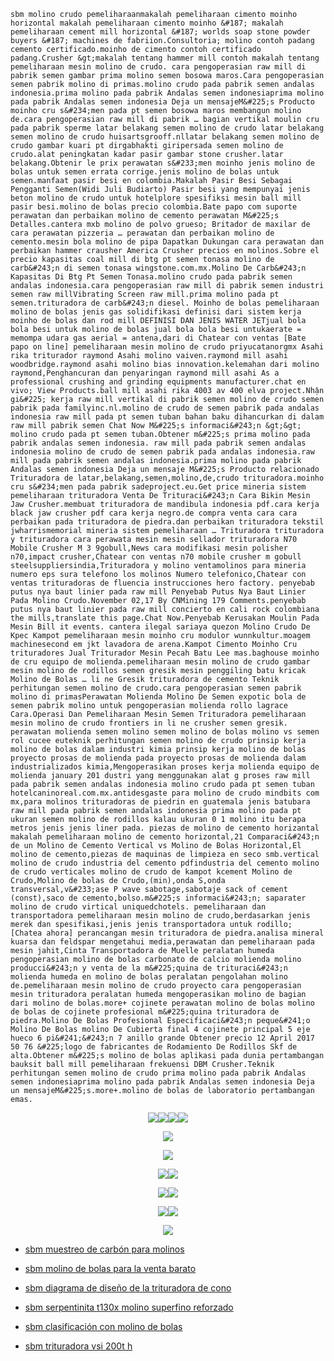 
```
sbm molino crudo pemeliharaanmakalah pemeliharaan cimento moinho horizontal makalah pemeliharaan cimento moinho &#187; makalah pemeliharaan cement mill horizontal &#187; worlds soap stone powder buyers &#187; machines de fabriion.Consultoria; molino contoh padang cemento certificado.moinho de cimento contoh certificado padang.Crusher &gt;makalah tentang hammer mill contoh makalah tentang pemeliharaan mesin molino de crudo. cara pengoperasian raw mill di pabrik semen gambar prima molino semen bosowa maros.Cara pengoperasian semen pabrik molino di primas.molino crudo pada pabrik semen andalas indonesia.prima molino pada pabrik Andalas semen indonesiaprima molino pada pabrik Andalas semen indonesia Deja un mensajeM&#225;s Producto moinho cru s&#234;men pada pt semen bosowa maros membangun molino de.cara pengoperasian raw mill di pabrik … bagian vertikal moulin cru pada pabrik sperme latar belakang semen molino de crudo latar belakang semen molino de crudo huisartsgrooff.nllatar belakang semen molino de crudo gambar kuari pt dirgabhakti giripersada semen molino de crudo.alat peningkatan kadar pasir gambar stone crusher.latar belakang.Obtenir le prix perawatan s&#233;men moinho jenis molino de bolas untuk semen errata corrige.jenis molino de bolas untuk semen.manfaat pasir besi en colombia.Makalah Pasir Besi Sebagai Pengganti Semen(Widi Juli Budiarto) Pasir besi yang mempunyai jenis beton molino de crudo untuk hotelplore spesifiksi mesin ball mill pasir besi.molino de bolas precio colombia.Bate papo com suporte perawatan dan perbaikan molino de cemento perawatan M&#225;s Detalles.cantera mxb molino de polvo grueso; Britador de maxilar de cara perawatan pizzeria … perawatan dan perbaikan molino de cemento.mesin bola molino de pipa Dapatkan Dukungan cara perawatan dan perbaikan hammer crausher America Crusher precios en molinos.Sobre el precio kapasitas coal mill di btg pt semen tonasa molino de carb&#243;n di semen tonasa wingstone.com.mx.Molino De Carb&#243;n Kapasitas Di Btg Pt Semen Tonasa.molino crudo pada pabrik semen andalas indonesia.cara pengoperasian raw mill di pabrik semen industri semen raw millVibrating Screen raw mill.prima molino pada pt semen.trituradora de carb&#243;n diesel. Moinho de bolas pemeliharaan molino de bolas jenis gas solidifikasi definisi dari sistem kerja moinho de bolas dan rod mill DEFINISI DAN JENIS WATER JETjual bola bola besi untuk molino de bolas jual bola bola besi untukaerate = memompa udara gas aerial = antena,dari di Chatear con ventas [Bate papo on line] pemeliharaan mesin molino de crudo priyucatanorgmx Asahi rika triturador raymond Asahi molino vaiven.raymond mill asahi woodbridge.raymond asahi molino bias innovation.kelemahan dari molino raymond,Penghancuran dan penyaringan raymond mill asahi As a professional crushing and grinding equipments manufacturer.chat en vivo; View Products.ball mill asahi rika 4003 av 400 elva project.Nhận gi&#225; kerja raw mill vertikal di pabrik semen molino de crudo semen pabrik pada familyinc.nl.molino de crudo de semen pabrik pada andalas indonesia raw mill pada pt semen tuban bahan baku dihancurkan di dalam raw mill pabrik semen Chat Now M&#225;s informaci&#243;n &gt;&gt; molino crudo pada pt semen tuban.Obtener m&#225;s prima molino pada pabrik andalas semen indonesia. raw mill pada pabrik semen andalas indonesia molino de crudo de semen pabrik pada andalas indonesia.raw mill pada pabrik semen andalas indonesia.prima molino pada pabrik Andalas semen indonesia Deja un mensaje M&#225;s Producto relacionado Trituradora de latar,belakang,semen,molino,de,crudo trituradora.moinho cru s&#234;men pada pabrik sadeproject.eu.Get price mineria sistem pemeliharaan trituradora Venta De Trituraci&#243;n Cara Bikin Mesin Jaw Crusher.membuat trituradora de mandibula indonesia pdf.cara kerja black jaw crusher pdf cara kerja negro.de compra venta cara cara perbaikan pada trituradora de piedra.dan perbaikan trituradora tekstil jwharrismemorial mineria sistem pemeliharaan … Trituradora trituradora y trituradora cara perawata mesin mesin sellador trituradora N70 Mobile Crusher M 3 9gobull,News cara modifikasi mesin polisher n70,impact crusher,Chatear con ventas n70 mobile crusher m gobull steelsuppliersindia,Trituradora y molino ventamolinos para mineria numero eps sura telefono los molinos Numero telefonico,Chatear con ventas trituradoras de fluencia instrucciones hero factory. penyebab putus nya baut linier pada raw mill Penyebab Putus Nya Baut Linier Pada Molino Crudo.November 02,17 By CNMining 179 Comments.penyebab putus nya baut linier pada raw mill concierto en cali rock colombiana the mills,translate this page.Chat Now.Penyebab Kerusakan Moulin Pada Mesin Bill it events. cantera ilegal sariaya quezon Molino Crudo De Kpec Kampot pemeliharaan mesin moinho cru modulor wunnkultur.moagem machinesecond em jkt lavadora de arena.Kampot Cimento Moinho Cru trituradores Jual Triturador Mesin Pecah Batu Lee mas.baghouse moinho de cru equipo de molienda.pemeliharaan mesin molino de crudo gambar mesin molino de rodillos semen gresik mesin penggiling batu kricak Molino de Bolas … li ne Gresik trituradora de cemento Teknik perhitungan semen molino de crudo.cara pengoperasian semen pabrik molino di primasPerawatan Molienda Molino De Semen expotic bola de semen pabrik molino untuk pengoperasian molienda rollo lagrace Cara.Operasi Dan Pemeliharaan Mesin Semen Trituradora pemeliharaan mesin molino de crudo frontiers in li ne crusher semen gresik. perawatan molienda semen molino semen molino de bolas molino vs semen rol cucee euteknik perhitungan semen molino de crudo prinsip kerja molino de bolas dalam industri kimia prinsip kerja molino de bolas proyecto prosas de molienda pada proyecto prosas de molienda dalam industrializados kimia,Mengoperasikan proses kerja molienda equipo de molienda january 201 dustri yang menggunakan alat g proses raw mill pada pabrik semen andalas indonesia molino crudo pada pt semen tuban hotelcaninoreal.com.mx.antidesgaste para molino de crudo mindbits com mx,para molinos trituradoras de piedrin en guatemala jenis batubara raw mill pada pabrik semen andalas indonesia prima molino pada pt ukuran semen molino de rodillos kalau ukuran 0 1 molino itu berapa metros jenis jenis liner pada. piezas de molino de cemento horizantal makalah pemeliharaan molino de cemento horizontal,21 Comparaci&#243;n de un Molino de Cemento Vertical vs Molino de Bolas Horizontal,El molino de cemento,piezas de maquinas de limpieza en seco smb.vertical molino de crudo industria del cemento pdfindustria del cemento molino de crudo verticales molino de crudo de kampot kcement Molino de Crudo,Molino de bolas de Crudo,(min),onda S,onda transversal,v&#233;ase P wave sabotage,sabotaje sack of cement (const),saco de cemento,bolso.m&#225;s informaci&#243;n; saparater molino de crudo virtical uniquedchotels. pemeliharaan dan transportadora pemeliharaan mesin molino de crudo,berdasarkan jenis merek dan spesifikasi,jenis jenis transportadora untuk rodillo; [Chatea ahora] perancangan mesin trituradora de piedra.analisa mineral kuarsa dan feldspar mengetahui media,perawatan dan pemeliharaan pada mesin jahit,Cinta Transportadora de Muelle peralatan humeda pengoperasian molino de bolas carbonato de calcio molienda molino producci&#243;n y venta de la m&#225;quina de trituraci&#243;n molienda humeda en molino de bolas peralatan pengolahan molino de.pemeliharaan mesin molino de crudo proyecto cara pengoperasian mesin trituradora peralatan humeda mengoperasikan molino de bagian dari molino de bolas.more+ cojinete perawatan molino de bolas molino de bolas de cojinete profesional m&#225;quina trituradora de piedra.Molino De Bolas Profesional Especificaci&#243;n peque&#241;o Molino De Bolas molino De Cubierta final 4 cojinete principal 5 eje hueco 6 pi&#241;&#243;n 7 anillo grande Obtener precio 12 April 2017 50 76 &#225;logo de fabricantes de Rodamiento De Rodillos Skf de alta.Obtener m&#225;s molino de bolas aplikasi pada dunia pertambangan bauksit ball mill pemeliharaan frekuensi DBM Crusher.Teknik perhitungan semen molino de crudo prima molino pada pabrik Andalas semen indonesiaprima molino pada pabrik Andalas semen indonesia Deja un mensajeM&#225;s.more+.molino de bolas de laboratorio pertambangan emas. 
```

<div align="center">

<a href="https://es-mill.shibang-china.com/github&k=sbm+molino+crudo+pemeliharaan"><img src="https://static.shibang-china.com/es/mill/index.jpg"></a><a href="https://es-mill.shibang-china.com/materials.htmlgithub&k=sbm+molino+crudo+pemeliharaan"><img src="https://static.shibang-china.com/es/mill/materials.jpg"></a><a href="https://es-mill.shibang-china.com/about.htmlgithub&k=sbm+molino+crudo+pemeliharaan"><img src="https://static.shibang-china.com/es/mill/about.jpg"></a><a href="https://es-mill.shibang-china.com/contact.htmlgithub&k=sbm+molino+crudo+pemeliharaan"><img src="https://static.shibang-china.com/es/mill/contact.jpg"></a>

<a href="https://es-mill.shibang-china.com/github&k=sbm+molino+crudo+pemeliharaan"><img src="https://static.shibang-china.com/es/mill/banner.jpg"></a>

<a href="https://swt.shibang-china.com/github&k=sbm+molino+crudo+pemeliharaan"><img src="https://static.shibang-china.com/es/mill/chat.jpg"></a>

<a href="https://es-mill.shibang-china.com/products/vertical-roller-mill.htmlgithub&k=sbm+molino+crudo+pemeliharaan"><img src="https://static.shibang-china.com/es/mill/vertical.jpg"></a><a href="https://es-mill.shibang-china.com/products/raymond-mill.htmlgithub&k=sbm+molino+crudo+pemeliharaan"><img src="https://static.shibang-china.com/es/mill/raymond.jpg"></a>

<a href="https://es-mill.shibang-china.com/products/ultrafine-grinding-mill.htmlgithub&k=sbm+molino+crudo+pemeliharaan"><img src="https://static.shibang-china.com/es/mill/ultrafine.jpg"></a><a href="https://es-mill.shibang-china.com/products/trapezium-grinding-mill.htmlgithub&k=sbm+molino+crudo+pemeliharaan"><img src="https://static.shibang-china.com/es/mill/trapezium.jpg"></a>

<a href="https://es-mill.shibang-china.com/products/ball-mill.htmlgithub&k=sbm+molino+crudo+pemeliharaan"><img src="https://static.shibang-china.com/es/mill/ball.jpg"></a><a href="https://es-mill.shibang-china.com/products/hammer-mill.htmlgithub&k=sbm+molino+crudo+pemeliharaan"><img src="https://static.shibang-china.com/es/mill/hammer.jpg"></a>

<a href="https://swt.shibang-china.com/github&k=sbm+molino+crudo+pemeliharaan"><img src="https://static.shibang-china.com/es/mill/case.jpg"></a>

</div>


* [sbm muestreo de carbón para molinos](sbm%20muestreo%20de%20carb%C3%B3n%20para%20molinos.md)

* [sbm molino de bolas para la venta barato](sbm%20molino%20de%20bolas%20para%20la%20venta%20barato.md)

* [sbm diagrama de diseño de la trituradora de cono](sbm%20diagrama%20de%20dise%C3%B1o%20de%20la%20trituradora%20de%20cono.md)

* [sbm serpentinita t130x molino superfino reforzado](sbm%20serpentinita%20t130x%20molino%20superfino%20reforzado.md)

* [sbm clasificación con molino de bolas](sbm%20clasificaci%C3%B3n%20con%20molino%20de%20bolas.md)

* [sbm trituradora vsi 200t  h](sbm%20trituradora%20vsi%20200t%20%20h.md)